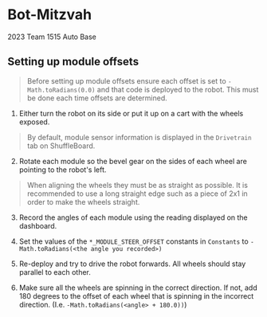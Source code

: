 # Bot-Mitzvah

2023 Team 1515 Auto Base

## Setting up module offsets

> Before setting up module offsets ensure each offset is set to `-Math.toRadians(0.0)` and that code is deployed to the
> robot. This must be done each time offsets are determined.
1. Either turn the robot on its side or put it up on a cart with the wheels exposed.

> By default, module sensor information is displayed in the `Drivetrain` tab on ShuffleBoard.
2. Rotate each module so the bevel gear on the sides of each wheel are pointing to the robot's left.
> When aligning the wheels they must be as straight as possible. It is recommended to use a long straight edge such as
> a piece of 2x1 in order to make the wheels straight.
3. Record the angles of each module using the reading displayed on the dashboard.

4. Set the values of the `*_MODULE_STEER_OFFSET` constants in `Constants` to `-Math.toRadians(<the angle you recorded>)`
5. Re-deploy and try to drive the robot forwards. All wheels should stay parallel to each other.
6. Make sure all the wheels are spinning in the correct direction. If not, add 180 degrees to the offset of each wheel 
that is spinning in the incorrect direction. (I.e. `-Math.toRadians(<angle> + 180.0))`)
